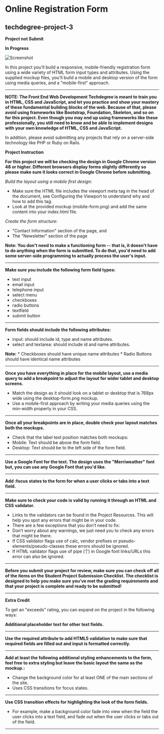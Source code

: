 # Online Registration Form
## techdegree-project-3

**Project not Submit**

**In Progress**

![Screenshot](mockups/treehouse-note.png)

In this project you'll build a responsive, mobile-friendly registration form using a wide variety of HTML form input types and attributes. Using the supplied mockup files, you'll build a mobile and desktop version of the form using media queries, and a "mobile-first" approach.

--------------------------------------------------------------

**NOTE: The Front End Web Development Techdegree is meant to train you in HTML, CSS and JavaScript, and let you practice and show your mastery of these fundamental building blocks of the web. Because of that, please avoid using frameworks like Bootstrap, Foundation, Skeleton, and so on for this project. Even though you may end up using frameworks like these professionally, you still need to know and be able to implement designs with your own knowledge of HTML, CSS and JavaScript.**


In addition, please avoid submitting any projects that rely on a server-side technology like PHP or Ruby on Rails.

**Project Instruction**

**For this project we will be checking the design in Google Chrome version 48 or higher. Different browsers display forms slightly differently so please make sure it looks correct in Google Chrome before submitting.**

*Build the layout using a mobile first design:*
 * Make sure the HTML file includes the viewport meta tag in the head of the document, see Configuring the Viewport to understand why and how to add this tag.
 * Look at the provided mockup (mobile-form.png) and add the same content into your index.html file.
 
 *Create the form structure:*
  * "Contact Information" section of the page, and
  * The "Newsletter" section of the page
  
 **Note: You don't need to make a functioning form -- that is, it doesn't have to do anything when the form is submitted. To do that, you'd need to add some server-side programming to actually process the user's input.**
 
 --------------------------------------------------------------
 
 **Make sure you include the following form field types:**
  * text input
  * email input
  * telephone input
  * select menu
  * checkboxes
  * radio buttons
  * textfield
  * submit button
  
  --------------------------------------------------------------
  
  **Form fields should include the following attributes:**
   * input: should include id, type and name attributes.
   * select and textarea: should include id and name attributes.
   
   **Note:**
    * Checkboxes should have unique name attributes
    * Radio Buttons should have identical name attributes
    
    
 --------------------------------------------------------------
  
  **Once you have everything in place for the mobile layout, use a media query to add a breakpoint to adjust the layout for wider tablet and desktop screens.**
   * Match the design as it should look on a tablet or desktop that is 768px wide using the desktop-form.png mockup.
   * Use a mobile-first approach by writing your media queries using the min-width property in your CSS.
   
   
 --------------------------------------------------------------
    
 **Once all your breakpoints are in place, double check your layout matches both the mockups.**
  * Check that the label text position matches both mockups:
   * Mobile: Text should be above the form field.
   * Desktop: Text should be to the left side of the form field. 


 --------------------------------------------------------------
    
 **Use a Google Font for the text. The design uses the "Merriweather" font but, you can use any Google Font that you'd like.**
 
 --------------------------------------------------------------
 
**Add :focus states to the form for when a user clicks or tabs into a text field.**

--------------------------------------------------------------


**Make sure to check your code is valid by running it through an HTML and CSS validator.**
 * Links to the validators can be found in the Project Resources. This will help you spot any errors that might be in your code.
 * There are a few exceptions that you don’t need to fix:
 * Don’t worry about any warnings, we just need you to check any errors that might be there.
 * If CSS validator flags use of calc, vendor prefixes or pseudo-elements/pseudo-classes these errors should be ignored.
 * If HTML validator flags use of pipe (‘|’) in Google font links/URLs this error can also be ignored.
 
 
 --------------------------------------------------------------
 
 **Before you submit your project for review, make sure you can check off all of the items on the Student Project Submission Checklist. The checklist is designed to help you make sure you’ve met the grading requirements and that your project is complete and ready to be submitted!**
 
 
 --------------------------------------------------------------

**Extra Credit**

To get an "exceeds" rating, you can expand on the project in the following ways:

**Additional placeholder text for other text fields.**

--------------------------------------------------------------

**Use the required attribute to add HTML5 validation to make sure that required fields are filled out and input is formatted correctly.**

--------------------------------------------------------------

**Add at least the following additional styling enhancements to the form, feel free to extra styling but leave the basic layout the same as the mockup.:**
 * Change the background color for at least ONE of the main sections of the site.
 * Uses CSS transitions for focus states.
 
--------------------------------------------------------------

**Use CSS transition effects for highlighting the look of the form fields.**
 * For example, make a background color fade into view when the field the user clicks into a text field, and fade out when the user clicks or tabs out of the field.

--------------------------------------------------------------

 



    
  
      
      
